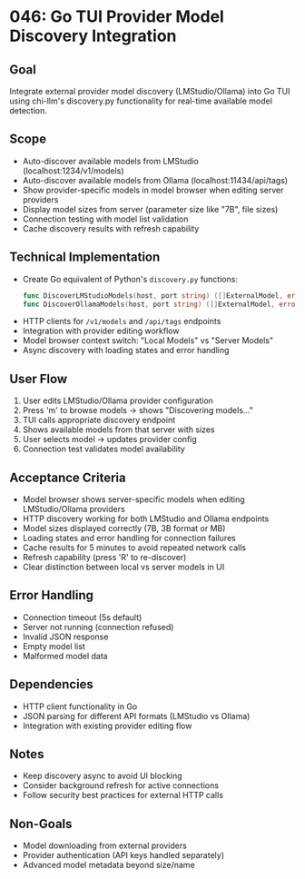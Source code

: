 # 046: Go TUI Provider Model Discovery Integration

## Goal  
Integrate external provider model discovery (LMStudio/Ollama) into Go TUI using chi-llm's discovery.py functionality for real-time available model detection.

## Scope
- Auto-discover available models from LMStudio (localhost:1234/v1/models) 
- Auto-discover available models from Ollama (localhost:11434/api/tags)
- Show provider-specific models in model browser when editing server providers
- Display model sizes from server (parameter size like "7B", file sizes)
- Connection testing with model list validation
- Cache discovery results with refresh capability

## Technical Implementation
- Create Go equivalent of Python's `discovery.py` functions:
  ```go
  func DiscoverLMStudioModels(host, port string) ([]ExternalModel, error)
  func DiscoverOllamaModels(host, port string) ([]ExternalModel, error)  
  ```
- HTTP clients for `/v1/models` and `/api/tags` endpoints
- Integration with provider editing workflow
- Model browser context switch: "Local Models" vs "Server Models"
- Async discovery with loading states and error handling

## User Flow
1. User edits LMStudio/Ollama provider configuration
2. Press 'm' to browse models → shows "Discovering models..." 
3. TUI calls appropriate discovery endpoint
4. Shows available models from that server with sizes
5. User selects model → updates provider config
6. Connection test validates model availability

## Acceptance Criteria
- Model browser shows server-specific models when editing LMStudio/Ollama providers
- HTTP discovery working for both LMStudio and Ollama endpoints
- Model sizes displayed correctly (7B, 3B format or MB)
- Loading states and error handling for connection failures
- Cache results for 5 minutes to avoid repeated network calls
- Refresh capability (press 'R' to re-discover)
- Clear distinction between local vs server models in UI

## Error Handling
- Connection timeout (5s default)
- Server not running (connection refused)
- Invalid JSON response  
- Empty model list
- Malformed model data

## Dependencies
- HTTP client functionality in Go
- JSON parsing for different API formats (LMStudio vs Ollama)
- Integration with existing provider editing flow

## Notes
- Keep discovery async to avoid UI blocking
- Consider background refresh for active connections
- Follow security best practices for external HTTP calls

## Non-Goals
- Model downloading from external providers
- Provider authentication (API keys handled separately)
- Advanced model metadata beyond size/name